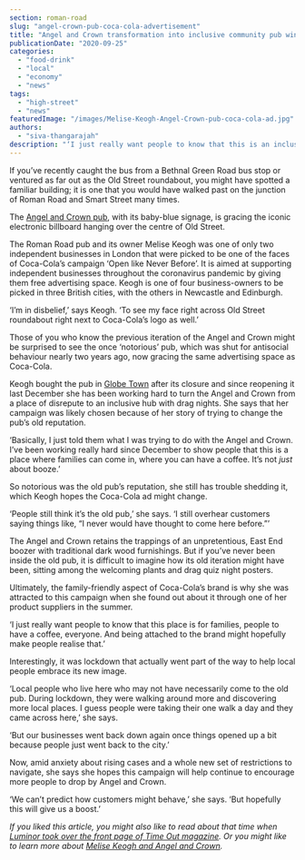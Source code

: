 ```yaml
---
section: roman-road
slug: "angel-crown-pub-coca-cola-advertisement"
title: "Angel and Crown transformation into inclusive community pub wins Coca-Cola ad campaign"
publicationDate: "2020-09-25"
categories: 
  - "food-drink"
  - "local"
  - "economy"
  - "news"
tags: 
  - "high-street"
  - "news"
featuredImage: "/images/Melise-Keogh-Angel-Crown-pub-coca-cola-ad.jpg"
authors: 
  - "siva-thangarajah"
description: "‘I just really want people to know that this is an inclusive, family-friendly place and being attached to the brand might hopefully make people realise that.’"
---
```


If you’ve recently caught the bus from a Bethnal Green Road bus stop or ventured as far out as the Old Street roundabout, you might have spotted a familiar building; it is one that you would have walked past on the junction of Roman Road and Smart Street many times.

The [Angel and Crown pub](https://romanroadlondon.com/angel-and-crown-globe-town-reopens/), with its baby-blue signage, is gracing the iconic electronic billboard hanging over the centre of Old Street. 

The Roman Road pub and its owner Melise Keogh was one of only two independent businesses in London that were picked to be one of the faces of Coca-Cola’s campaign ‘Open like Never Before’. It is aimed at supporting independent businesses throughout the coronavirus pandemic by giving them free advertising space. Keogh is one of four business-owners to be picked in three British cities, with the others in Newcastle and Edinburgh.

‘I’m in disbelief,’ says Keogh. ‘To see my face right across Old Street roundabout right next to Coca-Cola’s logo as well.’ 

Those of you who know the previous iteration of the Angel and Crown might be surprised to see the once ‘notorious’ pub, which was shut for antisocial behaviour nearly two years ago, now gracing the same advertising space as Coca-Cola. 

Keogh bought the pub in [Globe Town](https://romanroadlondon.com/globe-town-area-guide/) after its closure and since reopening it last December she has been working hard to turn the Angel and Crown from a place of disrepute to an inclusive hub with drag nights. She says that her campaign was likely chosen because of her story of trying to change the pub’s old reputation.

‘Basically, I just told them what I was trying to do with the Angel and Crown. I’ve been working really hard since December to show people that this is a place where families can come in, where you can have a coffee. It’s not _just_ about booze.’

So notorious was the old pub’s reputation, she still has trouble shedding it, which Keogh hopes the Coca-Cola ad might change. 

‘People still think it’s the old pub,’ she says. ‘I still overhear customers saying things like, “I never would have thought to come here before.”’

The Angel and Crown retains the trappings of an unpretentious, East End boozer with traditional dark wood furnishings. But if you’ve never been inside the old pub, it is difficult to imagine how its old iteration might have been, sitting among the welcoming plants and drag quiz night posters.

Ultimately, the family-friendly aspect of Coca-Cola’s brand is why she was attracted to this campaign when she found out about it through one of her product suppliers in the summer.

‘I just really want people to know that this place is for families, people to have a coffee, everyone. And being attached to the brand might hopefully make people realise that.’ 

Interestingly, it was lockdown that actually went part of the way to help local people embrace its new image. 

‘Local people who live here who may not have necessarily come to the old pub. During lockdown, they were walking around more and discovering more local places. I guess people were taking their one walk a day and they came across here,’ she says. 

‘But our businesses went back down again once things opened up a bit because people just went back to the city.’ 

Now, amid anxiety about rising cases and a whole new set of restrictions to navigate, she says she hopes this campaign will help continue to encourage more people to drop by Angel and Crown. 

‘We can’t predict how customers might behave,’ she says. ‘But hopefully this will give us a boost.’

_If you liked this article, you might also like to read about that time when_ [_Luminor took over the front page of Time Out magazine_](https://romanroadlondon.com/mile-end-tube-luke-agbaimoni-photographs/)_. Or you might like to learn more about_ [_Melise Keogh and Angel and Crown_](https://romanroadlondon.com/angel-and-crown-globe-town-reopens/)_._
